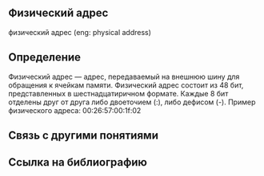 ## Физический адрес
физический адрес (eng: physical address) 

## Определение
Физический адрес — адрес, передаваемый на внешнюю шину для обращения к ячейкам памяти.
Физический адрес состоит из 48 бит, представленных в шестнадцатиричном формате.
Каждые 8 бит отделены друг от друга либо двоеточием (:), либо дефисом (-). Пример физического адреса: 00:26:57:00:1f:02

## Связь с другими понятиями

## Cсылка на библиографию

